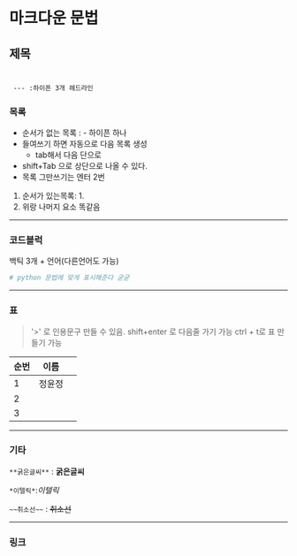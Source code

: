 # 마크다운 문법

## 제목

# 

` --- :하이픈 3개 헤드라인`

### 목록

- 순서가 없는 목록 : - 하이픈 하나
- 들여쓰기 하면 자동으로 다음 목록 생성
  - tab해서 다음 단으로
- shift+Tab 으로 상단으로 나올 수 있다.
- 목록 그만쓰기는 엔터 2번



1. 순서가 있는목록: 1.
2. 위랑 나머지 요소 똑같음



---

### 코드블럭

백틱 3개 + 언어(다른언어도 가능)

```python
# python 문법에 맞게 표시해준다 굳굳
```

---

### 표

> '>' 로 인용문구 만들 수 있음. shift+enter 로 다음줄 가기 가능
> ctrl + t로 표 만들기 가능

| 순번 | 이름   |      |
| ---- | ------ | ---- |
| 1    | 정윤정 |      |
| 2    |        |      |
| 3    |        |      |



---

### 기타

`**굵은글씨**` : **굵은글씨**

`*이텔릭*`:*이텔릭*

`~~취소선~~` : ~~취소선~~



---

### 링크

